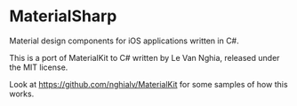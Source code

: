 MaterialSharp
=============

Material design components for iOS applications written in C#.

This is a port of MaterialKit to C# written by Le Van Nghia, released
under the MIT license.

Look at https://github.com/nghialv/MaterialKit for some samples of how this works.

